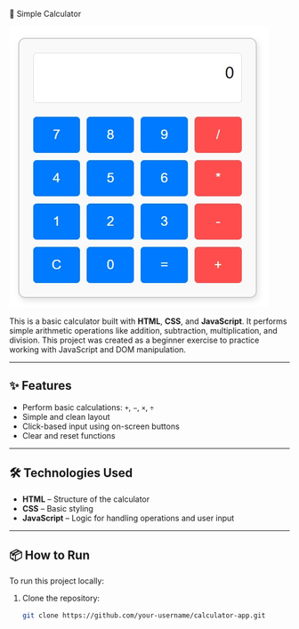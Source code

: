  🧮 Simple Calculator

![Calculator Screenshot](calculator.jpg)

This is a basic calculator built with **HTML**, **CSS**, and **JavaScript**. It performs simple arithmetic operations like addition, subtraction, multiplication, and division. This project was created as a beginner exercise to practice working with JavaScript and DOM manipulation.

---

## ✨ Features

- Perform basic calculations: `+`, `−`, `×`, `÷`
- Simple and clean layout
- Click-based input using on-screen buttons
- Clear and reset functions

---

## 🛠 Technologies Used

- **HTML** – Structure of the calculator
- **CSS** – Basic styling
- **JavaScript** – Logic for handling operations and user input

---

## 📦 How to Run

To run this project locally:

1. Clone the repository:
   ```bash
   git clone https://github.com/your-username/calculator-app.git

